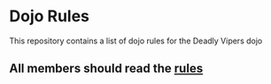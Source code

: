 Dojo Rules
==========

This repository contains a list of dojo rules for the Deadly Vipers dojo
## All members should read the [rules](https://github.com/deadlyvipers)

